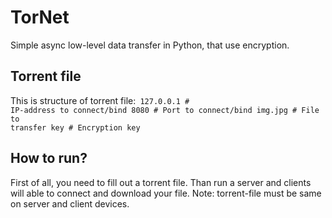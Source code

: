 # TorNet
Simple async low-level data transfer in Python, that use encryption.

## Torrent file

This is structure of torrent file:<code lang="text">
  127.0.0.1  # IP-address to connect/bind
  8080       # Port to connect/bind
  img.jpg    # File to transfer
  key        # Encryption key</code>

## How to run?

First of all, you need to fill out a torrent file.
Than run a server and clients will able to connect and download your file.
Note: torrent-file must be same on server and client devices.
